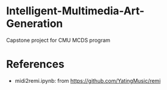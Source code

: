 # Intelligent-Multimedia-Art-Generation
Capstone project for CMU MCDS program

# References
- midi2remi.ipynb: from https://github.com/YatingMusic/remi
